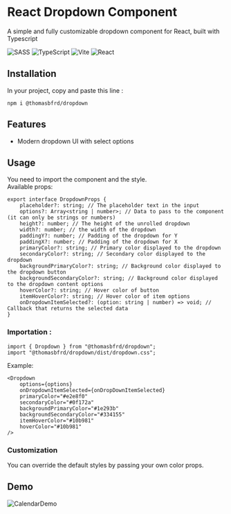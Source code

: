 # React Dropdown Component

A simple and fully customizable dropdown component for React, built with Typescript

![SASS](https://img.shields.io/badge/SASS-hotpink.svg?style=for-the-badge&logo=SASS&logoColor=white)
![TypeScript](https://img.shields.io/badge/typescript-%23007ACC.svg?style=for-the-badge&logo=typescript&logoColor=white)
![Vite](https://img.shields.io/badge/vite-%23646CFF.svg?style=for-the-badge&logo=vite&logoColor=white)
![React](https://img.shields.io/badge/react-%2320232a.svg?style=for-the-badge&logo=react&logoColor=%2361DAFB)

## Installation
In your project, copy and paste this line :
```
npm i @thomasbfrd/dropdown
```

## Features

- Modern dropdown UI with select options

## Usage
You need to import the component and the style. <br>
Available props:
```
export interface DropdownProps {
    placeholder?: string; // The placeholder text in the input
    options?: Array<string | number>; // Data to pass to the component (it can only be strings or numbers)
    height?: number; // The height of the unrolled dropdown
    width?: number; // the width of the dropdown
    paddingY?: number; // Padding of the dropdown for Y
    paddingX?: number; // Padding of the dropdown for X
    primaryColor?: string; // Primary color displayed to the dropdown
    secondaryColor?: string; // Secondary color displayed to the dropdown
    backgroundPrimaryColor?: string; // Background color displayed to the dropdown button
    backgroundSecondaryColor?: string; // Background color displayed to the dropdown content options
    hoverColor?: string; // Hover color of button
    itemHoverColor?: string; // Hover color of item options
    onDropdownItemSelected?: (option: string | number) => void; // Callback that returns the selected data
}
```

### Importation :
```
import { Dropdown } from "@thomasbfrd/dropdown";
import "@thomasbfrd/dropdown/dist/dropdown.css";
```

Example:
```
<Dropdown
    options={options}
    onDropdownItemSelected={onDropDownItemSelected}
    primaryColor="#e2e8f0"
    secondaryColor="#0f172a"
    backgroundPrimaryColor="#1e293b"
    backgroundSecondaryColor="#334155"
    itemHoverColor="#10b981"
    hoverColor="#10b981"
/>
```

### Customization

You can override the default styles by passing your own color props.

## Demo

![CalendarDemo](https://i.postimg.cc/fyJnqvfb/dropdown.png)